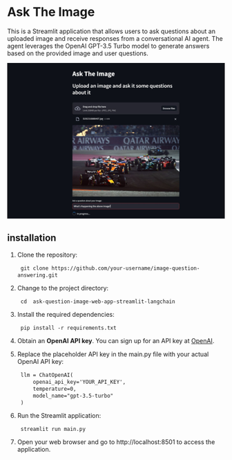 # Ask The Image

This is a Streamlit application that allows users to ask questions about an uploaded image and receive responses from a conversational AI agent. The agent leverages the OpenAI GPT-3.5 Turbo model to generate answers based on the provided image and user questions.

<p align="center">
<a>
    <img width="1000" src="output.JPG">
</a>
</p>

## installation

1. Clone the repository:

        git clone https://github.com/your-username/image-question-answering.git
        
2. Change to the project directory:

        cd  ask-question-image-web-app-streamlit-langchain
        
3. Install the required dependencies:

        pip install -r requirements.txt

4. Obtain an **OpenAI API key**. You can sign up for an API key at [OpenAI](https://platform.openai.com).

5. Replace the placeholder API key in the main.py file with your actual OpenAI API key:

        llm = ChatOpenAI(
            openai_api_key='YOUR_API_KEY',
            temperature=0,
            model_name="gpt-3.5-turbo"
        )

6. Run the Streamlit application:

        streamlit run main.py

7. Open your web browser and go to http://localhost:8501 to access the application.
